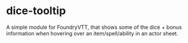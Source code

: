 # dice-tooltip
A simple module for FoundryVTT, that shows some of the dice + bonus information when hovering over an item/spell/ability in an actor sheet.
